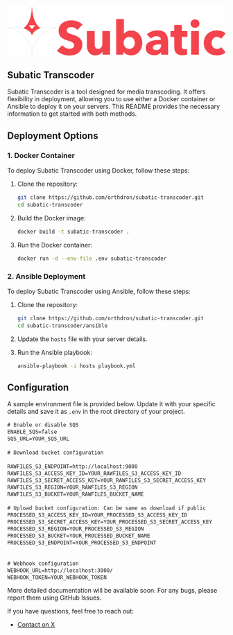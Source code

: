 <p align="center">
       <a href="https://subatic.com">
          <img src="https://github.com/orthdron/subatic/raw/main/docs/logo/combined/png/transparent.png"/>
      </a>
</p>


## Subatic Transcoder

Subatic Transcoder is a tool designed for media transcoding. It offers flexibility in deployment, allowing you to use either a Docker container or Ansible to deploy it on your servers. This README provides the necessary information to get started with both methods.

## Deployment Options

### 1. Docker Container

To deploy Subatic Transcoder using Docker, follow these steps:

1. Clone the repository:

   ```sh
   git clone https://github.com/orthdron/subatic-transcoder.git
   cd subatic-transcoder
   ```

2. Build the Docker image:

   ```sh
   docker build -t subatic-transcoder .
   ```

3. Run the Docker container:
   ```sh
   docker run -d --env-file .env subatic-transcoder
   ```

### 2. Ansible Deployment

To deploy Subatic Transcoder using Ansible, follow these steps:

1. Clone the repository:

   ```sh
   git clone https://github.com/orthdron/subatic-transcoder.git
   cd subatic-transcoder/ansible
   ```

2. Update the `hosts` file with your server details.

3. Run the Ansible playbook:
   ```sh
   ansible-playbook -i hosts playbook.yml
   ```

## Configuration

A sample environment file is provided below. Update it with your specific details and save it as `.env` in the root directory of your project.

```plaintext
# Enable or disable SQS
ENABLE_SQS=false
SQS_URL=YOUR_SQS_URL

# Download bucket configuration

RAWFILES_S3_ENDPOINT=http://localhost:9000
RAWFILES_S3_ACCESS_KEY_ID=YOUR_RAWFILES_S3_ACCESS_KEY_ID
RAWFILES_S3_SECRET_ACCESS_KEY=YOUR_RAWFILES_S3_SECRET_ACCESS_KEY
RAWFILES_S3_REGION=YOUR_RAWFILES_S3_REGION
RAWFILES_S3_BUCKET=YOUR_RAWFILES_BUCKET_NAME

# Upload bucket configuration: Can be same as download if public
PROCESSED_S3_ACCESS_KEY_ID=YOUR_PROCESSED_S3_ACCESS_KEY_ID
PROCESSED_S3_SECRET_ACCESS_KEY=YOUR_PROCESSED_S3_SECRET_ACCESS_KEY
PROCESSED_S3_REGION=YOUR_PROCESSED_S3_REGION
PROCESSED_S3_BUCKET=YOUR_PROCESSED_BUCKET_NAME
PROCESSED_S3_ENDPOINT=YOUR_PROCESSED_S3_ENDPOINT


# Webhook configuration
WEBHOOK_URL=http://localhost:3000/
WEBHOOK_TOKEN=YOUR_WEBHOOK_TOKEN
```

More detailed documentation will be available soon. For any bugs, please report them using GitHub Issues.

If you have questions, feel free to reach out:

- [Contact on X](https://x.com/orthdron)
